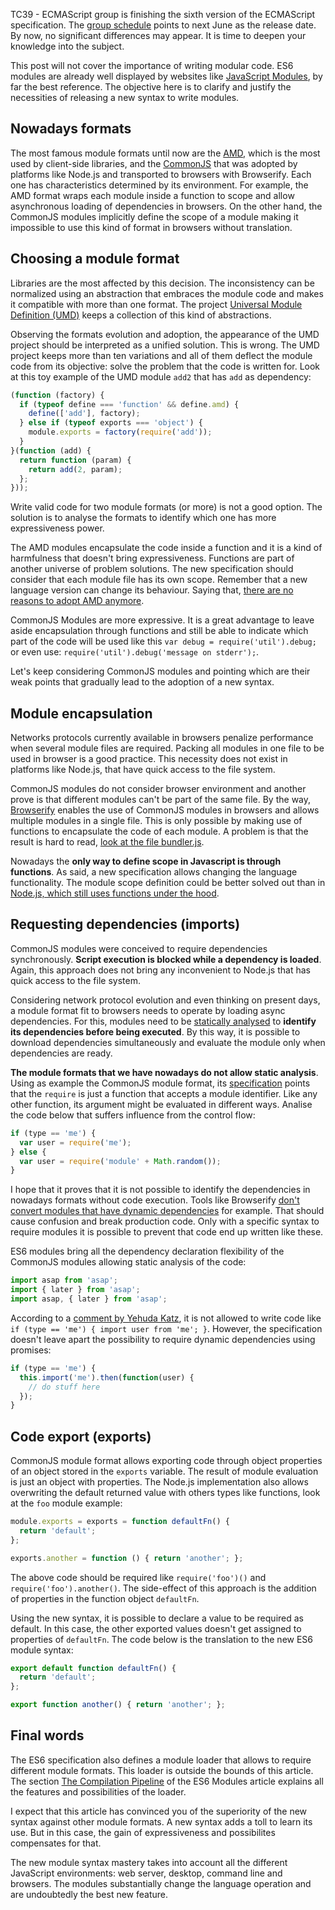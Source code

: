 <!--
layout: post
title: A new syntax for modules in ES6
date: 2014-07-11T07:18:47.847Z
comments: true
published: true
keywords: JavaScript, ES6, modules
description: Post about module syntax
categories: modules
authorName: Jean Carlo Emer
authorLink: http://twitter.com/jcemer
authorDescription: Internet craftsman, computer scientist and speaker. I am a full-stack web developer for some time and only write code that solves real problems.
authorPicture: https://avatars2.githubusercontent.com/u/353504?s=460
-->
TC39 - ECMAScript group is finishing the sixth version of the ECMAScript specification. The [group schedule](http://www.2ality.com/2014/06/es6-schedule.html) points to next June as the release date.<!--more--> By now, no significant differences may appear. It is time to deepen your knowledge into the subject.

This post will not cover the importance of writing modular code. ES6 modules are already well displayed by websites like [JavaScript Modules](http://jsmodules.io), by far the best reference. The objective here is to clarify and justify the necessities of releasing a new syntax to write modules.

## Nowadays formats

The most famous module formats until now are the [AMD](http://requirejs.org/docs/whyamd.html#amd), which is the most used by client-side libraries, and the [CommonJS](http://wiki.commonjs.org/wiki/Modules/1.1) that was adopted by platforms like Node.js and transported to browsers with Browserify. Each one has characteristics determined by its environment. For example, the AMD format wraps each module inside a function to scope and allow asynchronous loading of dependencies in browsers. On the other hand, the CommonJS modules implicitly define the scope of a module making it impossible to use this kind of format in browsers without translation.

## Choosing a module format

Libraries are the most affected by this decision. The inconsistency can be normalized using an abstraction that embraces the module code and makes it compatible with more than one format. The project [Universal Module Definition (UMD)](https://github.com/umdjs/umd) keeps a collection of this kind of abstractions.

Observing the formats evolution and adoption, the appearance of the UMD project should be interpreted as a unified solution. This is wrong. The UMD project keeps more than ten variations and all of them deflect the module code from its objective: solve the problem that the code is written for. Look at this toy example of the UMD module `add2` that has `add` as dependency:

```javascript
(function (factory) {
  if (typeof define === 'function' && define.amd) {
    define(['add'], factory);
  } else if (typeof exports === 'object') {
    module.exports = factory(require('add'));
  }
}(function (add) {
  return function (param) {
    return add(2, param);
  };
}));
```

Write valid code for two module formats (or more) is not a good option. The solution is to analyse the formats to identify which one has more expressiveness power.

The AMD modules encapsulate the code inside a function and it is a kind of harmfulness that doesn't bring expressiveness. Functions are part of another universe of problem solutions. The new specification should consider that each module file has its own scope. Remember that a new language version can change its behaviour. Saying that, [there are no reasons to adopt AMD anymore](http://blog.millermedeiros.com/amd-is-better-for-the-web-than-commonjs-modules).

CommonJS Modules are more expressive. It is a great advantage to leave aside encapsulation through functions and still be able to indicate which part of the code will be used like this `var debug = require('util').debug;` or even use: `require('util').debug('message on stderr');`.

Let's keep considering CommonJS modules and pointing which are their weak points that gradually lead to the adoption of a new syntax.

## Module encapsulation

Networks protocols currently available in browsers penalize performance when several module files are required. Packing all modules in one file to be used in browser is a good practice. This necessity does not exist in platforms like Node.js, that have quick access to the file system.

CommonJS modules do not consider browser environment and another prove is that different modules can't be part of the same file. By the way, [Browserify](http://browserify.org) enables the use of CommonJS modules in browsers and allows multiple modules in a single file. This is only possible by making use of functions to encapsulate the code of each module. A problem is that the result is hard to read, [look at the file bundler.js](https://gist.github.com/jcemer/b52db6503eebc42a414d).

Nowadays the **only way to define scope in Javascript is through functions**. As said, a new specification allows changing the language functionality. The module scope definition could be better solved out than in [Node.js, which still uses functions under the hood](https://github.com/joyent/node/blob/b55c9d68aa713e75ff5077cd425cbaafde010b92/src/node.js#L788-L791).

## Requesting dependencies (imports)

CommonJS modules were conceived to require dependencies synchronously. **Script execution is blocked while a dependency is loaded**. Again, this approach does not bring any inconvenient to Node.js that has quick access to the file system.

Considering network protocol evolution and even thinking on present days, a module format fit to browsers needs to operate by loading async dependencies. For this, modules need to be [statically analysed](http://en.wikipedia.org/wiki/Static_program_analysis) to **identify its dependencies before being executed**. By this way, it is possible to download dependencies simultaneously and evaluate the module only when dependencies are ready.

**The module formats that we have nowadays do not allow static analysis**. Using as example the CommonJS module format, its [specification](http://wiki.commonjs.org/wiki/Modules/1.0) points that the `require` is just a function that accepts a module identifier. Like any other function, its argument might be evaluated in different ways. Analise the code below that suffers influence from the control flow:

```javascript
if (type == 'me') {
  var user = require('me');
} else {
  var user = require('module' + Math.random());
}
```

I hope that it proves that it is not possible to identify the dependencies in nowadays formats without code execution. Tools like Browserify [don't convert modules that have dynamic dependencies](https://github.com/substack/node-browserify/issues/377) for example. That should cause confusion and break production code. Only with a specific syntax to require modules it is possible to prevent that code end up written like these.

ES6 modules bring all the dependency declaration flexibility of the CommonJS modules allowing static analysis of the code:

```javascript
import asap from 'asap';
import { later } from 'asap';
import asap, { later } from 'asap';
```

According to a [comment by Yehuda Katz](https://github.com/wycats/jsmodules/issues/8#issuecomment-47960446), it is not allowed to write code like `if (type == 'me') { import user from 'me'; }`. However, the specification doesn't leave apart the possibility to require dynamic dependencies using promises:

```javascript
if (type == 'me') {
  this.import('me').then(function(user) {
    // do stuff here
  });
}
```

## Code export (exports)

CommonJS module format allows exporting code through object properties of an object stored in the `exports` variable. The result of module evaluation is just an object with properties. The Node.js implementation also allows overwriting the default returned value with others types like functions, look at the `foo` module example:

```javascript
module.exports = exports = function defaultFn() {
  return 'default';
};

exports.another = function () { return 'another'; };
```

The above code should be required like `require('foo')()` and `require('foo').another()`. The side-effect of this approach is the addition of properties in the function object `defaultFn`.

Using the new syntax, it is possible to declare a value to be required as default. In this case, the other exported values doesn't get assigned to properties of `defaultFn`. The code below is the translation to the new ES6 module syntax:

```javascript
export default function defaultFn() {
  return 'default';
};

export function another() { return 'another'; };
```

## Final words

The ES6 specification also defines a module loader that allows to require different module formats. This loader is outside the bounds of this article. The section [The Compilation Pipeline](https://gist.github.com/wycats/51c96e3adcdb3a68cbc3#the-compilation-pipeline) of the ES6 Modules article explains all the features and possibilities of the loader.

I expect that this article has convinced you of the superiority of the new syntax against other module formats. A new syntax adds a toll to learn its use. But in this case, the gain of expressiveness and possibilites compensates for that.

The new module syntax mastery takes into account all the different JavaScript environments: web server, desktop, command line and browsers. The modules substantially change the language operation and are undoubtedly the best new feature.
